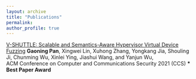 ```yaml
---
layout: archive
title: "Publications"
permalink: 
author_profile: true
---
```



[V-SHUTTLE: Scalable and Semantics-Aware Hypervisor Virtual Device Fuzzing](https://nesa.zju.edu.cn/download/pgn_pdf_V-SHUTTLE.pdf)
**Gaoning Pan**, Xingwei Lin, Xuhong Zhang, Yongkang Jia, Shouling Ji, Chunming Wu, Xinlei Ying, Jiashui Wang, and Yanjun Wu,  
ACM Conference on Computer and Communications Security 2021 (CCS) **\* Best Paper Award**
